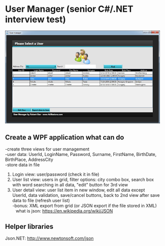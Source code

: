 User Manager (senior C#/.NET interview test)
============================================
![alt tag](Doc/Doxygen/Res/userManager.jpg)

Create a WPF application what can do
------------------------------------
-create three views for user management <br/>
-user data: UserId, LoginName, Password, Surname, FirstName, BirthDate, BirthPlace, AddressCity <br/>
-store data in file <br/>
1. Login view: user/password (check it in file) <br/>
2. User list view: users in grid, filter options: city combo box, search box with word searching in all data, "edit" button for 3rd view <br/>
3. User detail view: user list item in new window, edit all data except UserId, data validation, save/cancel buttons, back to 2nd view after save data to file (refresh user list) <br/>
-bonus: XML export from grid (or JSON export if the file stored in XML) <br/>
&ensp;	what is json: https://en.wikipedia.org/wiki/JSON <br/>

Helper libraries
----------------
Json.NET: http://www.newtonsoft.com/json
